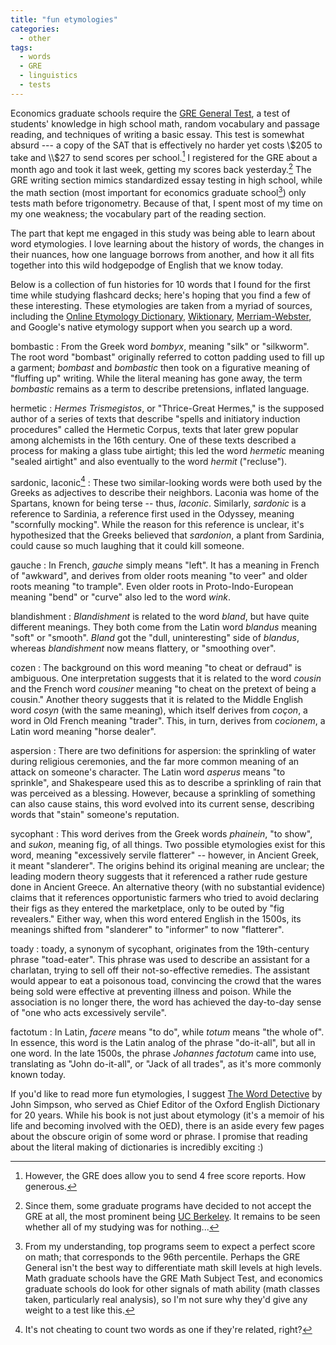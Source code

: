 ```yaml
---
title: "fun etymologies"
categories:
  - other
tags:
  - words
  - GRE
  - linguistics
  - tests
---
```


Economics graduate schools require the [GRE General Test](https://www.ets.org/gre), a test of students' knowledge in high school math, random vocabulary and passage reading, and techniques of writing a basic essay. This test is somewhat absurd --- a copy of the SAT that is effectively no harder yet costs \\$205 to take and \\$27 to send scores per school.[^1] I registered for the GRE about a month ago and took it last week, getting my scores back yesterday.[^2] The GRE writing section mimics standardized essay testing in high school, while the math section (most important for economics graduate school[^3]) only tests math before trigonometry.  Because of that, I spent most of my time on my one weakness; the vocabulary part of the reading section. 

The part that kept me engaged in this study was being able to learn about word etymologies. I love learning about the history of words, the changes in their nuances, how one language borrows from another, and how it all fits together into this wild hodgepodge of English that we know today.

Below is a collection of fun histories for 10 words that I found for the first time while studying flashcard decks; here's hoping that you find a few of these interesting. These etymologies are taken from a myriad of sources, including the [Online Etymology Dictionary](https://www.etymonline.com/), [Wiktionary](https://en.wiktionary.org/wiki/Wiktionary:Main_Page), [Merriam-Webster](https://www.merriam-webster.com/), and Google's native etymology support when you search up a word.

bombastic
: From the Greek word *bombyx*, meaning "silk" or "silkworm". The root word "bombast" originally referred to cotton padding used to fill up a garment; *bombast* and *bombastic* then took on a figurative meaning of "fluffing up" writing. While the literal meaning has gone away, the term *bombastic* remains as a term to describe pretensions, inflated language.

hermetic
: *Hermes Trismegistos*, or "Thrice-Great Hermes," is the supposed author of a series of texts that describe "spells and initiatory induction procedures" called the Hermetic Corpus, texts that later grew popular among alchemists in the 16th century. One of these texts described a process for making a glass tube airtight; this led the word *hermetic* meaning "sealed airtight" and also eventually to the word *hermit* ("recluse"). 

sardonic, laconic[^4]
: These two similar-looking words were both used by the Greeks as adjectives to describe their neighbors. Laconia was home of the Spartans, known for being terse -- thus, *laconic*. Similarly, *sardonic* is a reference to Sardinia, a reference first used in the Odyssey, meaning "scornfully mocking". While the reason for this reference is unclear, it's hypothesized that the Greeks believed that *sardonion*, a plant from Sardinia, could cause so much laughing that it could kill someone.

gauche
: In French, *gauche* simply means "left". It has a meaning in French of "awkward", and derives from older roots meaning "to veer" and older roots meaning "to trample". Even older roots in Proto-Indo-European meaning "bend" or "curve" also led to the word *wink*.

blandishment
: *Blandishment* is related to the word *bland*, but have quite different meanings. They both come from the Latin word *blandus* meaning "soft" or "smooth". *Bland* got the "dull, uninteresting" side of *blandus*, whereas *blandishment* now means flattery, or "smoothing over".

cozen
: The background on this word meaning "to cheat or defraud" is ambiguous. One interpretation suggests that it is related to the word *cousin* and the French word *cousiner* meaning "to cheat on the pretext of being a cousin." Another theory suggests that it is related to the Middle English word *cosyn* (with the same meaning), which itself derives from *coçon*, a word in Old French meaning "trader". This, in turn, derives from *cocionem*, a Latin word meaning "horse dealer". 

aspersion
: There are two definitions for aspersion: the sprinkling of water during religious ceremonies, and the far more common meaning of an attack on someone's character. The Latin word *asperus* means "to sprinkle", and Shakespeare used this as to describe a sprinkling of rain that was perceived as a blessing. However, because a sprinkling of something can also cause stains, this word evolved into its current sense, describing words that "stain" someone's reputation.

sycophant
: This word derives from the Greek words *phainein*, "to show", and *sukon*, meaning fig, of all things. Two possible etymologies exist for this word, meaning "excessively servile flatterer" -- however, in Ancient Greek, it meant "slanderer". The origins behind its original meaning are unclear; the leading modern theory suggests that it referenced a rather rude gesture done in Ancient Greece. An alternative theory (with no substantial evidence) claims that it references opportunistic farmers who tried to avoid declaring their figs as they entered the marketplace, only to be outed by "fig revealers." Either way, when this word entered English in the 1500s, its meanings shifted from "slanderer" to "informer" to now "flatterer". 

toady
: toady, a synonym of sycophant, originates from the 19th-century phrase "toad-eater". This phrase was used to describe an assistant for a charlatan, trying to sell off their not-so-effective remedies. The assistant would appear to eat a poisonous toad, convincing the crowd that the wares being sold were effective at preventing illness and poison. While the association is no longer there, the word has achieved the day-to-day sense of "one who acts excessively servile". 

factotum
: In Latin, *facere* means "to do", while *totum* means "the whole of". In essence, this word is the Latin analog of the phrase "do-it-all", but all in one word. In the late 1500s, the phrase *Johannes factotum* came into use, translating as "John do-it-all", or "Jack of all trades", as it's more commonly known today.

If you'd like to read more fun etymologies, I suggest [The Word Detective](https://www.amazon.com/dp/B01IAIZAAS/ref=dp-kindle-redirect?_encoding=UTF8&btkr=1) by John Simpson, who served as Chief Editor of the Oxford English Dictionary for 20 years. While his book is not just about etymology (it's a memoir of his life and becoming involved with the OED), there is an aside every few pages about the obscure origin of some word or phrase. I promise that reading about the literal making of dictionaries is incredibly exciting :)

[^1]: However, the GRE does allow you to send 4 free score reports. How generous.

[^2]: Since them, some graduate programs have decided to not accept the GRE at all, the most prominent being [UC Berkeley](https://web.archive.org/web/20200620165217/https://www.econ.berkeley.edu/grad/admissions). It remains to be seen whether all of my studying was for nothing...

[^3]: From my understanding, top programs seem to expect a perfect score on math; that corresponds to the 96th percentile. Perhaps the GRE General isn't the best way to differentiate math skill levels at high levels. Math graduate schools have the GRE Math Subject Test, and economics graduate schools do look for other signals of math ability (math classes taken, particularly real analysis), so I'm not sure why they'd give any weight to a test like this.

[^4]: It's not cheating to count two words as one if they're related, right?